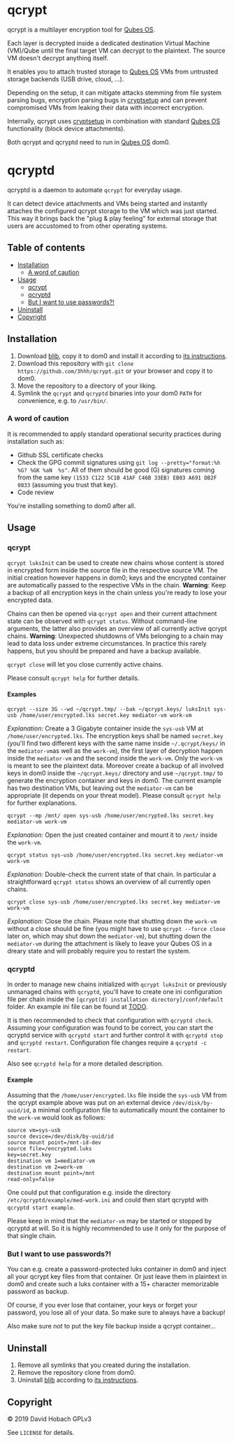# qcrypt

qcrypt is a multilayer encryption tool for [Qubes OS](https://www.qubes-os.org/).

Each layer is decrypted inside a dedicated destination Virtual Machine (VM)/Qube until the final target VM can decrypt to the plaintext. The source VM doesn't decrypt anything itself.

It enables you to attach trusted storage to [Qubes OS](https://www.qubes-os.org/) VMs from untrusted storage backends (USB drive, cloud, ...).

Depending on the setup, it can mitigate attacks stemming from file system parsing bugs, encryption parsing bugs in [cryptsetup](https://gitlab.com/cryptsetup/cryptsetup/wikis/home) and can prevent compromised VMs from leaking their data with incorrect encryption.

Internally, qcrypt uses [cryptsetup](https://gitlab.com/cryptsetup/cryptsetup/wikis/home) in combination with standard [Qubes OS](https://www.qubes-os.org/) functionality (block device attachments).

Both qcrypt and qcryptd need to run in [Qubes OS](https://www.qubes-os.org/) dom0.

# qcryptd

qcryptd is a daemon to automate `qcrypt` for everyday usage.

It can detect device attachments and VMs being started and instantly attaches the configured qcrypt storage to the VM which was just started. This way it brings back the "plug & play feeling" for external storage that users are accustomed to from other operating systems.

## Table of contents

- [Installation](#installation)
  - [A word of caution](#a-word-of-caution)
- [Usage](#usage)
  - [qcrypt](#qcrypt)
  - [qcryptd](#qcryptd)
  - [But I want to use passwords?!](#but-i-want-to-use-passwords?!)
- [Uninstall](#uninstall)
- [Copyright](#copyright)

## Installation

1. Download [blib](https://github.com/3hhh/blib), copy it to dom0 and install it according to [its instructions](https://github.com/3hhh/blib#installation).
2. Download this repository with `git clone https://github.com/3hhh/qcrypt.git` or your browser and copy it to dom0.
3. Move the repository to a directory of your liking.
4. Symlink the `qcrypt` and `qcryptd` binaries into your dom0 `PATH` for convenience, e.g. to `/usr/bin/`.

### A word of caution

It is recommended to apply standard operational security practices during installation such as:

- Github SSL certificate checks
- Check the GPG commit signatures using `git log --pretty="format:%h %G? %GK %aN  %s"`. All of them should be good (G) signatures coming from the same key `(1533 C122 5C1B 41AF C46B 33EB) EB03 A691 DB2F 0833` (assuming you trust that key).
- Code review

You're installing something to dom0 after all.

## Usage

### qcrypt

`qcrypt luksInit` can be used to create new chains whose content is stored in encrypted form inside the source file in the respective source VM. The initial creation however happens in dom0; keys and the encrypted container are automatically passed to the respective VMs in the chain.
**Warning**: Keep a backup of all encryption keys in the chain unless you're ready to lose your encrypted data.

Chains can then be opened via `qcrypt open` and their current attachment state can be observed with `qcrypt status`. Without command-line arguments, the latter also provides an overview of all currently active qcrypt chains.
**Warning**: Unexpected shutdowns of VMs belonging to a chain may lead to data loss under extreme circumstances. In practice this rarely happens, but you should be prepared and have a backup available.

`qcrypt close` will let you close currently active chains.

Please consult `qcrypt help` for further details.

#### Examples

```
qcrypt --size 3G --wd ~/qcrypt.tmp/ --bak ~/qcrypt.keys/ luksInit sys-usb /home/user/encrypted.lks secret.key mediator-vm work-vm
```

*Explanation:*
Create a 3 Gigabyte container inside the `sys-usb` VM at `/home/user/encrypted.lks`. The encryption keys shall be named `secret.key` (you'll find two different keys with the same name inside `~/.qcrypt/keys/` in the `mediator-vm`as well as the `work-vm`), the first layer of decryption happen inside the `mediator-vm` and the second inside the `work-vm`. Only the `work-vm` is meant to see the plaintext data.
Moreover create a backup of all involved keys in dom0 inside the `~/qcrypt.keys/` directory and use `~/qcrypt.tmp/` to generate the encryption container and keys in dom0.
The current example has two destination VMs, but leaving out the `mediator-vm` can be appropriate (it depends on your threat model). Please consult `qcrypt help` for further explanations.

```
qcrypt --mp /mnt/ open sys-usb /home/user/encrypted.lks secret.key mediator-vm work-vm
```

*Explanation:*
Open the just created container and mount it to `/mnt/` inside the `work-vm`.

```
qcrypt status sys-usb /home/user/encrypted.lks secret.key mediator-vm work-vm
```

*Explanation:*
Double-check the current state of that chain. In particular a straightforward `qcrypt status` shows an overview of all currently open chains.

```
qcrypt close sys-usb /home/user/encrypted.lks secret.key mediator-vm work-vm
```

*Explanation:*
Close the chain. Please note that shutting down the `work-vm` without a close should be fine (you might have to use `qcrypt --force close` later on, which may shut down the `mediator-vm`), but shutting down the `mediator-vm` during the attachment is likely to leave your Qubes OS in a dreary state and will probably require you to restart the system.

### qcryptd

In order to manage new chains initialized with `qcrypt luksInit` or previously unmanaged chains with `qcryptd`, you'll have to create one ini configuration file per chain inside the `[qcrypt(d) installation directory]/conf/default` folder. An example ini file can be found at [TODO](TODO).

It is then recommended to check that configuration with `qcryptd check`. Assuming your configuration was found to be correct, you can start the qcryptd service with `qcryptd start` and further control it with `qcryptd stop` and `qcryptd restart`. Configuration file changes require a `qcryptd -c restart`.

Also see `qcryptd help` for a more detailed description.

#### Example

Assuming that the `/home/user/encrypted.lks` file inside the `sys-usb` VM from the qcrypt example above was put on an external device `/dev/disk/by-uuid/id`, a minimal configuration file to automatically mount the container to the `work-vm` would look as follows:

```
source vm=sys-usb
source device=/dev/disk/by-uuid/id
source mount point=/mnt-id-dev
source file=/encrypted.luks
key=secret.key
destination vm 1=mediator-vm
destination vm 2=work-vm
destination mount point=/mnt
read-only=false
```

One could put that configuration e.g. inside the directory `/etc/qcryptd/example/med-work.ini` and could then start qcryptd with `qcryptd start example`.

Please keep in mind that the `mediator-vm` may be started or stopped by qcryptd at will. So it is highly recommended to use it only for the purpose of that single chain.

### But I want to use passwords?!

You can e.g. create a password-protected luks container in dom0 and inject all your qcrypt key files from that container. Or just leave them in plaintext in dom0 and create such a luks container with a 15+ character memorizable password as backup.

Of course, if you ever lose that container, your keys or forget your password, you lose all of your data. So make sure to always have a backup!

Also make sure _not_ to put the key file backup inside a qcrypt container...

## Uninstall

1. Remove all symlinks that you created during the installation.
2. Remove the repository clone from dom0.
3. Uninstall [blib](https://github.com/3hhh/blib) according to [its instructions](https://github.com/3hhh/blib#uninstall).

## Copyright

© 2019 David Hobach
GPLv3

See `LICENSE` for details.
